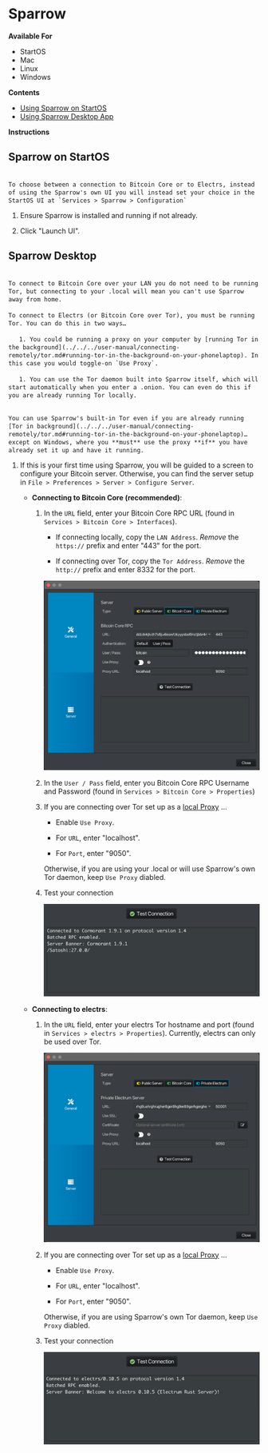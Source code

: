 # Sparrow

**Available For**

- StartOS
- Mac
- Linux
- Windows

**Contents**

- [Using Sparrow on StartOS](#sparrow-on-startos)
- [Using Sparrow Desktop App](#sparrow-desktop)

**Instructions**

## Sparrow on StartOS

```admonish tip

To choose between a connection to Bitcoin Core or to Electrs, instead of using the Sparrow's own UI you will instead set your choice in the StartOS UI at `Services > Sparrow > Configuration`

```

1. Ensure Sparrow is installed and running if not already.

1. Click "Launch UI".

## Sparrow Desktop

```admonish tip

To connect to Bitcoin Core over your LAN you do not need to be running Tor, but connecting to your .local will mean you can't use Sparrow away from home.

To connect to Electrs (or Bitcoin Core over Tor), you must be running Tor. You can do this in two ways…

   1. You could be running a proxy on your computer by [running Tor in the background](../../../user-manual/connecting-remotely/tor.md#running-tor-in-the-background-on-your-phonelaptop). In this case you would toggle-on `Use Proxy`.

   1. You can use the Tor daemon built into Sparrow itself, which will start automatically when you enter a .onion. You can even do this if you are already running Tor locally.

```

```admonish warning

You can use Sparrow's built-in Tor even if you are already running [Tor in background](../../../user-manual/connecting-remotely/tor.md#running-tor-in-the-background-on-your-phonelaptop)… except on Windows, where you **must** use the proxy **if** you have already set it up and have it running.

```

1. If this is your first time using Sparrow, you will be guided to a screen to configure your Bitcoin server. Otherwise, you can find the server setup in `File > Preferences > Server > Configure Server`.

   - **Connecting to Bitcoin Core (recommended)**:

     1. In the `URL` field, enter your Bitcoin Core RPC URL (found in `Services > Bitcoin Core > Interfaces`).

        - If connecting locally, copy the `LAN Address`. _Remove_ the `https://` prefix and enter "443" for the port.

        - If connecting over Tor, copy the `Tor Address`. _Remove_ the `http://` prefix and enter 8332 for the port.

        ![Sparrow Bitcoin Core](./assets/sparrow-desktop-bitcoin1.png)

     1. In the `User / Pass` field, enter you Bitcoin Core RPC Username and Password (found in `Services > Bitcoin Core > Properties`)

     1. If you are connecting over Tor set up as a [local Proxy](../../../user-manual/connecting-remotely/tor.md#running-tor-in-the-background-on-your-phonelaptop) …

        - Enable `Use Proxy`.

        - For `URL`, enter "localhost".

        - For `Port`, enter "9050".

        Otherwise, if you are using your .local or will use Sparrow's own Tor daemon, keep `Use Proxy` diabled.

     1. Test your connection

        ![Sparrow test connection](./assets/sparrow-desktop-bitcoin2.png)

   - **Connecting to electrs**:

     1. In the `URL` field, enter your electrs Tor hostname and port (found in `Services > electrs > Properties`). Currently, electrs can only be used over Tor.

        ![Sparrow Electrs](./assets/sparrow-desktop-electrs1.png)

     1. If you are connecting over Tor set up as a [local Proxy](../../../user-manual/connecting-remotely/tor.md#running-tor-in-the-background-on-your-phonelaptop) …

        - Enable `Use Proxy`.

        - For `URL`, enter "localhost".

        - For `Port`, enter "9050".

        Otherwise, if you are using Sparrow's own Tor daemon, keep `Use Proxy` diabled.

     1. Test your connection

        ![Sparrow test connection](./assets/sparrow-desktop-electrs2.png)
